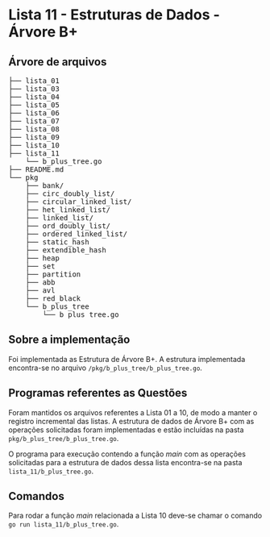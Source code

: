 # Lista 11 - Estruturas de Dados - Árvore B+

## Árvore de arquivos

<pre>
├── lista_01
├── lista_03
├── lista_04
├── lista_05
├── lista_06
├── lista_07
├── lista_08
├── lista_09
├── lista_10
├── lista_11
    └── b_plus_tree.go
├── README.md
└── pkg
    ├── bank/
    ├── circ_doubly_list/
    ├── circular_linked_list/
    ├── het_linked_list/
    ├── linked_list/
    ├── ord_doubly_list/
    ├── ordered_linked_list/
    ├── static_hash
    ├── extendible_hash
    ├── heap
    ├── set
    ├── partition
    ├── abb
    ├── avl
    ├── red_black
    └── b_plus_tree
        └── b_plus_tree.go
</pre>

## Sobre a implementação

Foi implementada as Estrutura de Árvore B+. A estrutura implementada encontra-se no arquivo `/pkg/b_plus_tree/b_plus_tree.go`.

## Programas referentes as Questões

Foram mantidos os arquivos referentes a Lista 01 a 10, de modo a manter o registro incremental das listas. A estrutura de dados de Árvore B+ com as operações solicitadas foram implementadas
e estão incluídas na pasta `pkg/b_plus_tree/b_plus_tree.go`.

O programa para execução contendo a função _main_ com as operações solicitadas para a estrutura de dados dessa lista encontra-se na pasta `lista_11/b_plus_tree.go`.

## Comandos

Para rodar a função _main_ relacionada a Lista 10 deve-se chamar o comando `go run lista_11/b_plus_tree.go`.
